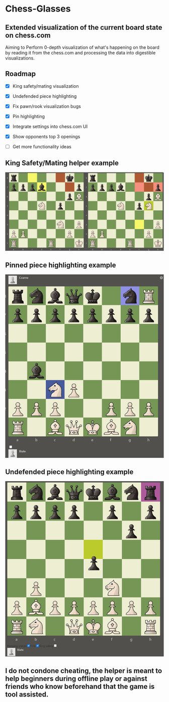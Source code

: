 # Chess-Glasses
## Extended visualization of the current board state on chess.com 
Aiming to Perform 0-depth visualization of what's happening on the board by reading it from the chess.com and processing the data into digestible visualizations.

## Roadmap
 * [x] King safety/mating visualization
 * [x] Undefended piece highlighting
 * [x] Fix pawn/rook visualization bugs
 * [x] Pin highlighting
 * [x] Integrate settings into chess.com UI
 * [x] Show opponents top 3 openings
 * [ ] Get more functionality ideas


## King Safety/Mating helper example
![helper example 1](https://github.com/mikolajwirkijowski97/chess-glasses/blob/master/examples/BoardSave2.png)

## Pinned piece highlighting example
![pin example 1](https://github.com/mikolajwirkijowski97/chess-glasses/blob/master/examples/BoardSave3.png)

## Undefended piece highlighting example
![undefended pieces example 1](https://github.com/mikolajwirkijowski97/chess-glasses/blob/master/examples/BoardSave4.png)


## I do not condone cheating, the helper is meant to help beginners during offline play or against friends who know beforehand that the game is tool assisted.
